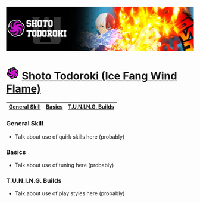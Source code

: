 <p align="center">
    <img src="/images/401.jpg" /><br/>
</p>

# ![Image](/icons/technical.png) [Shoto Todoroki (Ice Fang Wind Flame)](https://ultrarumble.com/character/4#Variant-1)

| [General Skill](#quirk-skills) | [Basics](#tuning) | [T.U.N.I.N.G. Builds](#play-styles) |
|-------------------------------|------------------|-----------------------------|

### General Skill
- Talk about use of quirk skills here (probably)
  
### Basics 
- Talk about use of tuning here (probably)

### T.U.N.I.N.G. Builds
- Talk about use of play styles here (probably)
